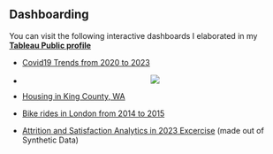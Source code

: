 ## Dashboarding

You can visit the following interactive dashboards I elaborated in my **[Tableau Public profile ](https://public.tableau.com/app/profile/gerard.blanch/vizzes)**

- [Covid19 Trends from 2020 to 2023](https://public.tableau.com/app/profile/gerard.blanch/viz/Covid_11JUL2023_dashboard/Covid19Dashboard)
- <p align="center">
  <img src="https://github.com/GBlanch/fCC-Machine-Learning-with-Python-Certification/blob/main/1.cat_and_dog_image_classifier/output/acc.%20and%20loss%20vs.%20epochs.png"> 

- [Housing in King County, WA](https://public.tableau.com/app/profile/gerard.blanch/viz/HouseSales_May14_to_May15_KingCountyWA/KingCounty_HouseSales)
- [Bike rides in London from 2014 to 2015](https://public.tableau.com/app/profile/gerard.blanch/viz/LondonBikeRides_15-16/BikeRidesLondon)
- [Attrition and Satisfaction Analytics in 2023 Excercise](https://public.tableau.com/app/profile/gerard.blanch/viz/Attrition_Satisfaction_in_2023_Excercise/HRAnalytics) (made out of Synthetic Data)
